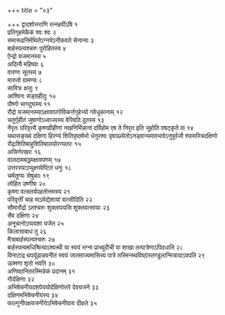 +++
title = "०३"

+++
द्वादशोत्तराणि रत्नहवींऽषि १  
प्रतिगृहमेकैकं श्वः श्वः २  
समारूढनिर्मथितेऽग्नयेऽनीकवते सेनान्यः ३  
बार्हस्पत्यश्चरुः पुरोहितस्य ४  
ऐन्द्रो यजमानस्य ५  
अदित्यै महिष्याः ६  
वारुणः सूतस्य ७  
मारुतो ग्रामण्यः ८  
सावित्रः क्षत्तुः ९  
आश्विनः सङ्ग्रहीतुः १०  
पौष्णो भागदुघस्य ११  
रौद्रो यजमानस्याऽक्षावापगोविकर्त्तगृहेभ्यो गवेधुकानाम् १२  
चतुर्गृहीतं जुषाणोऽध्वाज्यस्य वेत्त्विति दूतस्य १३  
नैरृतः परिवृत्त्यै कृष्णव्रीहीणां नखनिर्भिन्नानां दर्विहोम एष ते निरृत इति जुहोति वषट्कृते वा १४  
यथासङ्ख्यं दक्षिणा हिरण्यं शितिपृष्ठर्षभो धेनुरश्वः पृषञ्छ्येतोऽनड्वान्यमावभावेऽनुपूर्वजौ श्यामस्त्रिदक्षिणो रौद्रःशितिबाहुशितिबालयोरन्यतरः १५  
असिर्नरखरः १६  
वालदामबद्धमक्षावपणम् १७  
उत्तरस्याऽप्युक्ष्णवेष्टितं धनुः १८  
चर्मतूण्यः सेषुकाः १९  
लोहित उष्णीषः २०  
कृष्णा वत्सतर्यपहतोत्तमस्य २१  
परिवृत्तीं चाह माऽमेद्येशायां वात्सीदिति २२  
सौमारौद्रो ऽतश्चरुः शुक्लापयसि शुक्लवत्सायाः २३  
सैव दक्षिणा २४  
अनूचानोऽप्ययशा यजेत २५  
किलासाबाधं तु २६  
मैत्राबार्हस्पत्यश्चरुः २७  
बार्हस्पत्यमधिश्रित्याऽश्वत्थी या स्वयं भग्ना प्राच्युदीची वा शाखा तत्पात्रेणाऽपिदधाति २८  
विनाटाद्र थपर्यूढान्नवनीतं स्वयं जातमाज्यमासिच्य पात्रे तस्मिन्स्थविष्ठांस्तण्डुलान्मित्रायाऽवपति २९  
ऊष्मणा शृतो भवति ३०  
अणिष्ठानितरस्मिन्नेकं प्रदानम् ३१  
गौर्दक्षिणा ३२  
अभिषेचनीयदशपेययोर्दक्षिणोत्तरे देवयजने ३३  
दक्षिणमभिषेचनीयस्य ३४  
फाल्गुनीपक्षयजनीयेऽभिषेचनीयाय दीक्षते ३५  
